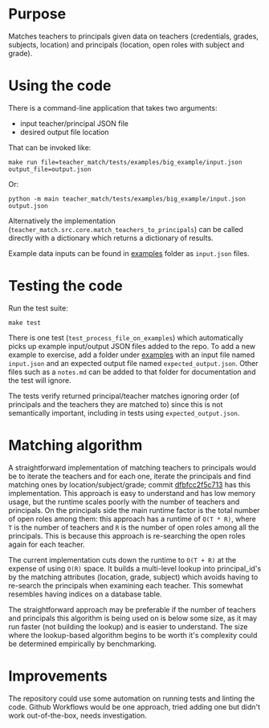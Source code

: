 # Purpose

Matches teachers to principals given data on teachers (credentials, grades, subjects, location)
and principals (location, open roles with subject and grade).

# Using the code

There is a command-line application that takes two arguments:

- input teacher/principal JSON file
- desired output file location

That can be invoked like:

```shell
make run file=teacher_match/tests/examples/big_example/input.json output_file=output.json
```

Or:

```shell
python -m main teacher_match/tests/examples/big_example/input.json output.json
```

Alternatively the implementation (`teacher_match.src.core.match_teachers_to_principals`) can be called directly with a
dictionary which returns a dictionary of results.

Example data inputs can be found in [examples](teacher_match/tests/examples) folder as `input.json` files.

# Testing the code

Run the test suite:

```shell
make test
```

There is one test (`test_process_file_on_examples`) which automatically picks up
example input/output JSON files added to the repo. To add a new example to exercise,
add a folder under [examples](teacher_match/tests/examples) with an input file named `input.json`
and an expected output file named `expected_output.json`. Other files such as a `notes.md` can be added
to that folder for documentation and the test will ignore.

The tests verify returned principal/teacher matches ignoring order (of principals and the teachers they are matched to)
since this is not semantically important, including in tests using `expected_output.json`.

# Matching algorithm

A straightforward implementation of matching teachers to principals would be to
iterate the teachers and for each one, iterate the principals and find matching ones by
location/subject/grade; commit [dfbfcc2f5c713](/../../commit/dfbfcc2f5c713) has this implementation.
This approach is easy to understand and has low memory usage, but the runtime scales
poorly with the number of teachers and principals. On the principals side the main runtime
factor is the total number of open roles among them: this approach has a runtime of `O(T * R)`,
where `T` is the number of teachers and `R` is the number of open roles among all the principals.
This is because this approach is re-searching the open roles again for each teacher.

The current implementation cuts down the runtime to `O(T + R)` at the expense of using `O(R)` space.
It builds a multi-level lookup into principal_id's by the matching attributes (location, grade, subject)
which avoids having to re-search the principals when examining each teacher. This somewhat resembles having indices on a
database table.

The straightforward approach may be preferable if the number of teachers and principals this
algorithm is being used on is below some size, as it may run faster (not building the lookup) and
is easier to understand. The size where the lookup-based algorithm begins to be worth it's complexity could
be determined empirically by benchmarking.

# Improvements

The repository could use some automation on running tests and linting the code.
Github Workflows would be one approach, tried adding one but didn't work out-of-the-box,
needs investigation.
